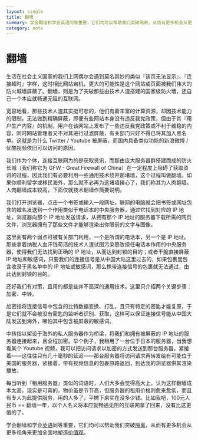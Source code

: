 ```yaml
---
layout: single
title: 翻墙
summary: 学会翻墙和学会英语同等重要，它们均可以帮助我们突破隔离，从而有更多机会从更多视角来更加全面地塑造价值观。
category: note
---
```


# 翻墙

生活在社会主义国家的我们上网偶尔会遇到莫名其妙的类似『该页无法显示』、『连接超时』字样，这时相比网站宕机，更大的可能性是这个网站或页面被我们伟大的防火城墙屏蔽了。翻墙，则是为了突破那些由技术人渣搭建的国家级防火墙，还自己一个本应就畅通无阻的互联网。

宽容地看，那些技术人渣其实挺可悲的，他们有着丰富的计算资源，却因技术能力的限制，无法做到精确屏蔽，即便有些网站本身没有违反我党政策，但由于其『用户生产内容』的机制，用户在该网站上发布了一些违反我党政策或不利于维稳的内容，同时网站管理者又不对其进行过滤屏蔽，有关部门只好不得已将其加入黑名单。这就是为什么 Twitter / Youtube 被屏蔽，而国内具备类似功能的新浪微博 / 优酷视频依旧可以访问的原因。

我们作为个体，连接互联网为的是获取资讯，而那由庞大服务器群搭建而成的防火长城（我们称它为 GFW - Great Firewall of China）在一定程度上阻碍了获取资讯的过程，因此我们有必要利用一些通用技术绕开那堵墙，这个过程叫做翻墙。如果你顺利留学或移民海外，那么就不必再为这堵墙操心了，我们称其为人肉翻墙。人肉翻墙成本较高，下面仅就技术翻墙作简要说明。

我们打开浏览器，点击一个书签或输入一段网址，联网的电脑就会把书签或网址包含的域名发送到一个作用类似于电话本的中央服务器，通过它找到对应的 IP 地址，浏览器向那个 IP 地址发送请求，从拥有那个 IP 地址的服务器下载所需的网页文件，浏览器拥有了那些文件才能够渲染出你眼前的文字与图像。

这里面有两个弱点可被有关部门利用，一个是所谓的电话本，另一个是 IP 地址。那些拿着纳税人血汗钱苟活的技术人渣试图污染篡改担任电话本作用的中央服务器，使得我们无法找到正确的 IP 地址，从而达到封锁的目的；或者干脆直接屏蔽 IP 地址和敏感词，只要我们的连接信号是从中国大陆这里过去的，如果包裹里包含收录于黑名单中的 IP 地址或敏感词，那么携带连接信号的包裹就无法通过，由此达到封锁的目的。

还好我们有对策，且用的都是些并不高深的通用技术。这里只介绍两个关键步骤：加密、中转。

加密指将连接信号中包含的比特数据变换、打乱，且只有特定的密匙才能复原，于是它们就不会被没有密匙的监听者识别、获取，这样可以保证连接信号能从中国大陆发送到海外，哪怕其中包含被屏蔽的敏感词。

中转指以架设于海外的私人服务器作为桥梁，将我们和拥有被屏蔽的 IP 地址的服务器连接起来，且全程加密。举个例子，我租用了一台位于日本的服务器，当我想看某个 Youtube 视频，我可以把访问请求以加密的方式发送到那台服务器，紧接着——这往往只有几十毫秒的延迟——那台服务器将访问请求再转发给有可能位于美国的服务器，紧接着，带有视频信息的包裹原路返回，到达我的浏览器供其渲染播放。

每当听到『租用服务器』类似的词语时，人们大多会觉得高大上，认为这样翻墙成本太高，现实是可喜的，物价虽是节节高，但服务器的租用价格则愈来愈低，而且有专人为此提供服务，用的人多了，平摊下来实在没多少钱。比如我吧，100元人民币 == 翻墙一年，以个人名义将本应就畅通无阻的互联网拿了回来，没有比这更值的了。

学会翻墙和学会[英语](/note/language.html)同等重要，它们均可以帮助我们突破[隔离](/note/segregate.html)，从而有更多机会从更多视角来更加全面地塑造[价值观](/note/value.html)。
